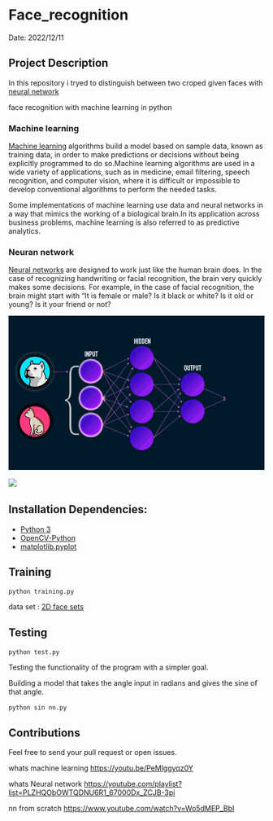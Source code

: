 # Face_recognition
<div align="center">

</div>
Date: 2022/12/11

## Project Description 
In this repository i tryed to distinguish between two croped given faces with [neural network](https://youtube.com/playlist?list=PLZHQObOWTQDNU6R1_67000Dx_ZCJB-3pi) 

face recognition with machine learning in python

### Machine learning
[Machine learning](https://youtu.be/PeMlggyqz0Y) algorithms build a model based on sample data, known as training data, in order to make predictions or decisions without being explicitly programmed to do so.Machine learning algorithms are used in a wide variety of applications, such as in medicine, email filtering, speech recognition, and computer vision, where it is difficult or impossible to develop conventional algorithms to perform the needed tasks.

Some implementations of machine learning use data and neural networks in a way that mimics the working of a biological brain.In its application across business problems, machine learning is also referred to as predictive analytics.

### Neuran network
[Neural networks](https://youtube.com/playlist?list=PLZHQObOWTQDNU6R1_67000Dx_ZCJB-3pi) are designed to work just like the human brain does. In the case of recognizing handwriting or facial recognition, the brain very quickly makes some decisions. For example, in the case of facial recognition, the brain might start with “It is female or male? Is it black or white? Is it old or young? Is it your friend or not?


![](nural-network-banner.gif)

<img src="https://encrypted-tbn0.gstatic.com/images?q=tbn:ANd9GcS76XzPE5uIaU7xoEL2BDl5hcoG_d2vc6nOmAZ7fA9xMsFDv-udYjmSHMycTZ8krB4jMss&usqp=CAU" width="50%">

## Installation Dependencies:

* [Python 3](https://www.python.org/downloads/)
* [OpenCV-Python](https://packaging.python.org/en/latest/tutorials/installing-packages/)
* [matplotlib.pyplot](https://packaging.python.org/en/latest/tutorials/installing-packages/)

## Training
```
python training.py
```
data set : [2D face sets](http://pics.psych.stir.ac.uk/2D_face_sets.htm )

## Testing
```
python test.py
```



Testing the functionality of the program with a simpler goal.

Building a model that takes the angle input in radians and gives the sine of that angle.
```
python sin nn.py
```
## Contributions
Feel free to send your pull request or open issues.

whats machine learning 
   https://youtu.be/PeMlggyqz0Y

whats Neural network 
    https://youtube.com/playlist?list=PLZHQObOWTQDNU6R1_67000Dx_ZCJB-3pi

nn from scratch 
    https://www.youtube.com/watch?v=Wo5dMEP_BbI
